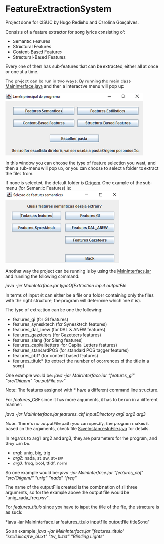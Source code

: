 # FeatureExtractionSystem

Project done for CISUC by Hugo Redinho and Carolina Gonçalves.

Consists of a feature extractor for song lyrics consisting of:
- Semantic Features
- Structural Features
- Content-Based Features
- Structural-Based Features

Every one of them has sub-features that can be extracted, either all at once or one at a time.

The project can be run in two ways:
By running the main class [MainInterface.java](src/Interface/MainInterface.java) and then a interactive menu will pop up:

![alt text](main_window.png)

In this window you can choose the type of feature selection you want, and then a sub-menu will pop up, or you can choose to select a folder to extract the files from.

If none is selected, the default folder is [Origem](src/Origem).
One example of the sub-menu (for Semantic Features) is:
![alt text](semantic_features.png)

Another way the project can be running is by using the [MainInterface.jar](MainInterface.jar) and running the following command:

*java -jar MainInterface.jar typeOfExtraction input outputFile* 

In terms of input (it can either be a file or a folder containing only the files with the right structure, the program will determine which one it is).

The type of extraction can be one the following:

- features_gi (for GI features)
- features_synesktech (for Synesktech features)
- features_dal_anew (for DAL & ANEW features)
- features_gazeteers (for Gazeteers features)
- features_slang (for Slang features)
- features_capitalltetters (for Capital Letters features)
- features_standardPOS (for standard POS tagger features)
- features_cbf* (for content based features)
- features_titulo* (to extract the number of ocorrences of the title in a song)

One example would be: *java -jar MainInterface.jar "features_gi" "src/Origem" "outputFile.csv"*

Note: The features assigned with * have a different command line structure.

For *features_CBF* since it has more arguments, it has to be run in a different manner:

*java -jar MainInterface.jar features_cbf inputDirectory arg1 arg2 arg3*

Note: There's no outputFile path you can specify, the program makes it based on the arguments, check file [SaveInstancesInFile.java](src/AuxiliarFiles/SaveInstancesInFile.java) for details.

In regards to arg1, arg2 and arg3, they are parameters for the program, and they can be:
- *arg1*: unig, big, trig
- *arg2*: nada, st, sw, st+sw
- *arg3*: freq, bool, tfidf, norm

So one example would be: *java -jar MainInterface.jar "features_cbf" "src/Origem/" "unig" "nada" "freq"*

The name of the outputFile created is the combination of all three arguments, so for the example above the output file would be "unig_nada_freq.csv".

For *features_titulo* since you have to input the title of the file, the structure is as such:

*java -jar MainInterface.jar features_titulo inputFile outputFile titleSong"

So an example: *java -jar MainInterface.jar "features_titulo" "src/Lirica/tw_bl.txt" "tw_bl.txt" "Blinding Lights"*
